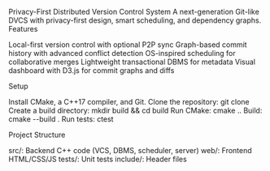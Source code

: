 Privacy-First Distributed Version Control System
A next-generation Git-like DVCS with privacy-first design, smart scheduling, and dependency graphs.
Features

Local-first version control with optional P2P sync
Graph-based commit history with advanced conflict detection
OS-inspired scheduling for collaborative merges
Lightweight transactional DBMS for metadata
Visual dashboard with D3.js for commit graphs and diffs

Setup

Install CMake, a C++17 compiler, and Git.
Clone the repository: git clone <repo-url>
Create a build directory: mkdir build && cd build
Run CMake: cmake ..
Build: cmake --build .
Run tests: ctest

Project Structure

src/: Backend C++ code (VCS, DBMS, scheduler, server)
web/: Frontend HTML/CSS/JS
tests/: Unit tests
include/: Header files
